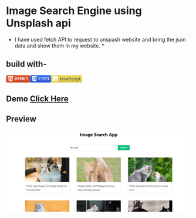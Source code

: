 # Image Search Engine using Unsplash api
* I have used fetch API to request to unspash website and bring the json data and show them in my website. *

## build with-
![Alt text](image.png)![Alt text](image-1.png)![Alt text](image-2.png)

## Demo [Click Here](https://vishalgiri8767.github.io/Image-Search-Engine/)

## Preview
![Alt text](image-3.png)
